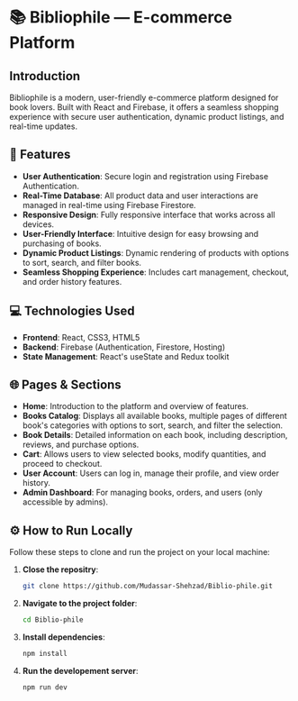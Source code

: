 # 📚 Bibliophile — E-commerce Platform

## Introduction  
Bibliophile is a modern, user-friendly e-commerce platform designed for book lovers. Built with React and Firebase, it offers a seamless shopping experience with secure user authentication, dynamic product listings, and real-time updates.

## 🌟 Features

- **User Authentication**: Secure login and registration using Firebase Authentication.
- **Real-Time Database**: All product data and user interactions are managed in real-time using Firebase Firestore.
- **Responsive Design**: Fully responsive interface that works across all devices.
- **User-Friendly Interface**: Intuitive design for easy browsing and purchasing of books.
- **Dynamic Product Listings**: Dynamic rendering of products with options to sort, search, and filter books.
- **Seamless Shopping Experience**: Includes cart management, checkout, and order history features.

## 💻 Technologies Used

- **Frontend**: React, CSS3, HTML5
- **Backend**: Firebase (Authentication, Firestore, Hosting)
- **State Management**: React's useState and Redux toolkit

## 🌐 Pages & Sections

- **Home**: Introduction to the platform and overview of features.
- **Books Catalog**: Displays all available books, multiple pages of different book's categories with options to sort, search, and filter the selection.
- **Book Details**: Detailed information on each book, including description, reviews, and purchase options.
- **Cart**: Allows users to view selected books, modify quantities, and proceed to checkout.
- **User Account**: Users can log in, manage their profile, and view order history.
- **Admin Dashboard**: For managing books, orders, and users (only accessible by admins).


## ⚙️ How to Run Locally

Follow these steps to clone and run the project on your local machine:
   
1. **Close the repositry**:
   ```bash
   git clone https://github.com/Mudassar-Shehzad/Biblio-phile.git
2. **Navigate to the project folder**:
   ```bash
   cd Biblio-phile
3. **Install dependencies**:
   ```bash
   npm install   
4. **Run the developement server**:
   ```bash
   npm run dev





